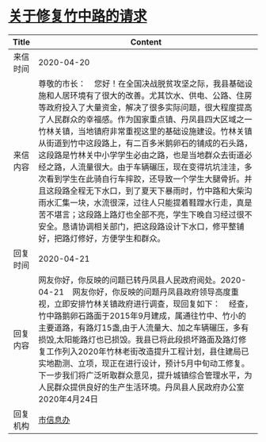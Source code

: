 # <a href="http://www.shangluo.gov.cn/zmhd/ldxxxx.jsp?urltype=leadermail.LeaderMailContentUrl&wbtreeid=1112&leadermailid=5803">关于修复竹中路的请求</a>
| Title |                                                                                                                                                                                      Content                                                                                                                                                                                      |
|:-----:|-----------------------------------------------------------------------------------------------------------------------------------------------------------------------------------------------------------------------------------------------------------------------------------------------------------------------------------------------------------------------------------|
| 来信时间  | 2020-04-20                                                                                                                                                                                                                                                                                                                                                                        |
| 来信内容  | 尊敬的市长：    您好！在全国决战脱贫攻坚之际，我县基础设施和人居环境有了很大的改善。尤其饮水、供电、公路、住房等政府投入了大量资金，解决了很多实际问题，很大程度提高了人民群众的幸福感。作为国家重点镇、丹凤县四大区域之一竹林关镇，当地镇府非常重视这里的基础设施建设。竹林关镇从街道到竹中这段路上，有二百多米鹅卵石的铺成的石头路，这段路是竹林关中小学学生必由之路，也是当地群众去街道必经之路，人流量很大。由于车辆碾压，现在变得坑坑洼洼，多次看到学生在此骑自行车摔跤，还导致一个学生大腿骨折。并且这段路全程无下水口，到了夏天下暴雨时，竹中路和大柴沟雨水汇集一块，水流很深，过往人只能提着鞋蹚水行走，真是苦不堪言；这段路上路灯也全部不亮，学生下晚自习经过很不安全。恳请协调相关部门，把这段路设计下水口，修平整铺好，把路灯修好，方便学生和群众。 |
| 回复时间  | 2020-04-21                                                                                                                                                                                                                                                                                                                                                                        |
| 回复内容  | 网友你好，你反映的问题已转丹凤县人民政府阅处。2020-04-21    网友你好，你反映的问题丹凤县政府领导高度重视，立即安排竹林关镇政府进行调查，现回复如下：    经查，竹中路鹅卵石路面于2015年9月建成，属通往竹中、竹小的主要道路，有路灯15盏,由于人流量大、加之车辆碾压，多有损毁,太阳能路灯也已损毁。我县已将此段损坏路面及路灯修复工作列入2020年竹林老街改造提升工程计划，县住建局已实地勘测、立项，现正在进行设计，预计5月中旬动工修复。下一步我们将广泛听取群众意见，提升城镇综合管理水平，为人民群众提供良好的生产生活环境。丹凤县人民政府办公室2020年4月24日                                                                                 |
| 回复机构  | <a href="../../categories/agencies/市信息办.md">市信息办</a>                                                                                                                                                                                                                                                                                                                                |